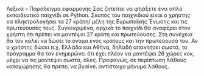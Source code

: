 Λεξικά – Παράδειγμα εφαρμογής
Σας ζητείται να φτιάξετε ένα απλό εκπαιδευτικό παιχνίδι σε Python. Σκοπός του παιχνιδιού είναι ο
χρήστης να πληκτρολογήσει τα 27 κράτη/ μέλη της Ευρωπαϊκής Ένωσης και τις πρωτεύουσές τους.
Συγκεκριμένα, αρχικά το παιχνίδι θα αναφέρει στον χρήστη ότι πρέπει να μαντέψει 27 κράτη και
πρωτεύουσες. Στη συνέχεια θα τον καλεί να δώσει το όνομα ενός κράτους και την πρωτεύουσά του. Αν
ο χρήστης δώσει π.χ. Ελλάδα και Αθήνα, δηλαδή απαντήσει σωστά, το πρόγραμμα θα τον ενημερώνει
ότι έχει πλέον να μαντέψει 26 χώρες κοκ, μέχρι να τις μαντέψει σωστά, όλες. Προφανώς, σε περίπτωση
λάθους καταχώρησης θα πρέπει να βγαίνει αντίστοιχο μήνυμα λάθους.


